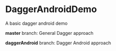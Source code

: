 # DaggerAndroidDemo
A basic dagger android demo

**master** branch: General Dagger approach

**daggerAndroid** branch: Dagger Android approach
